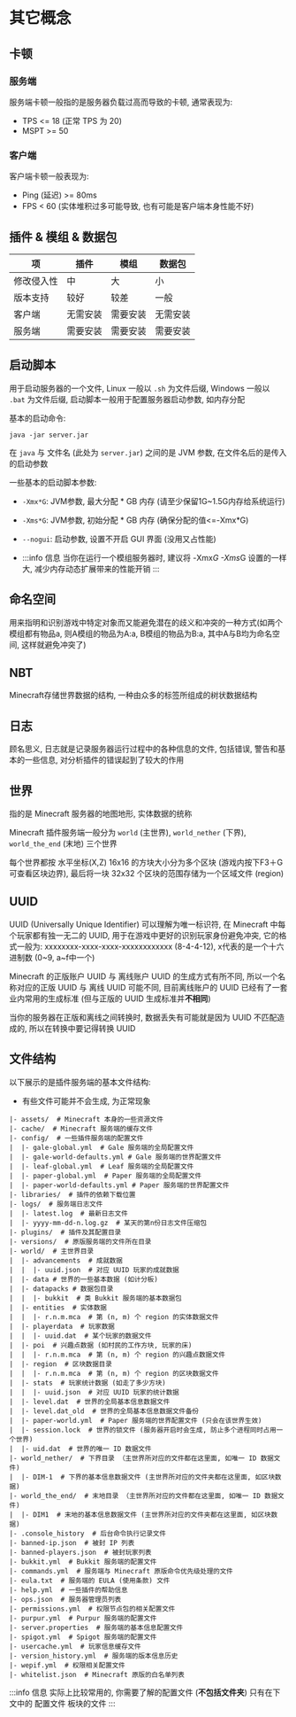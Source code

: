 # 其它概念

## 卡顿

### 服务端

服务端卡顿一般指的是服务器负载过高而导致的卡顿, 通常表现为:
- TPS <= 18 (正常 TPS 为 20)
- MSPT >= 50

### 客户端

客户端卡顿一般表现为:
- Ping (延迟) >= 80ms
- FPS < 60 (实体堆积过多可能导致, 也有可能是客户端本身性能不好)

## 插件 & 模组 & 数据包

| 项     | 插件   | 模组   | 数据包  |
|-------|------|------|------|
| 修改侵入性 | 中    | 大    | 小    |
| 版本支持  | 较好   | 较差   | 一般   |
| 客户端   | 无需安装 | 需要安装 | 无需安装 |
| 服务端   | 需要安装 | 需要安装 | 需要安装 |

## 启动脚本

用于启动服务器的一个文件, Linux 一般以 `.sh` 为文件后缀, Windows 一般以 `.bat` 为文件后缀, 启动脚本一般用于配置服务器启动参数, 如内存分配

基本的启动命令:

```shell
java -jar server.jar
```

在 `java` 与 文件名 (此处为 `server.jar`) 之间的是 JVM 参数, 在文件名后的是传入的启动参数

一些基本的启动脚本参数:
- `-Xmx*G`: JVM参数, 最大分配 * GB 内存 (请至少保留1G~1.5G内存给系统运行)
- `-Xms*G`: JVM参数, 初始分配 * GB 内存 (确保分配的值<=-Xmx*G)
- `--nogui`: 启动参数, 设置不开启 GUI 界面 (没用又占性能)

- :::info 信息
当你在运行一个模组服务器时, 建议将 -Xmx*G -Xms*G 设置的一样大, 减少内存动态扩展带来的性能开销
:::

## 命名空间

用来指明和识别游戏中特定对象而又能避免潜在的歧义和冲突的一种方式(如两个模组都有物品a, 则A模组的物品为A:a, B模组的物品为B:a, 其中A与B均为命名空间, 这样就避免冲突了)

## NBT

Minecraft存储世界数据的结构, 一种由众多的标签所组成的树状数据结构

## 日志
顾名思义, 日志就是记录服务器运行过程中的各种信息的文件, 包括错误, 警告和基本的一些信息, 对分析插件的错误起到了较大的作用

## 世界
指的是 Minecraft 服务器的地图地形, 实体数据的统称

Minecraft 插件服务端一般分为 `world` (主世界), `world_nether` (下界), `world_the_end` (末地) 三个世界

每个世界都按 水平坐标(X,Z) 16x16 的方块大小分为多个区块 (游戏内按下F3＋G可查看区块边界), 最后将一块 32x32 个区块的范围存储为一个区域文件 (region)

## UUID

UUID (Universally Unique Identifier) 可以理解为唯一标识符, 在 Minecraft 中每个玩家都有独一无二的 UUID, 用于在游戏中更好的识别玩家身份避免冲突, 它的格式一般为: xxxxxxxx-xxxx-xxxx-xxxxxxxxxxxx (8-4-4-12), x代表的是一个十六进制数 (0~9, a~f中一个)

Minecraft 的正版账户 UUID 与 离线账户 UUID 的生成方式有所不同, 所以一个名称对应的正版 UUID 与 离线 UUID 可能不同, 目前离线账户的 UUID 已经有了一套业内常用的生成标准 (但与正版的 UUID 生成标准并**不相同**)

当你的服务器在正版和离线之间转换时, 数据丢失有可能就是因为 UUID 不匹配造成的, 所以在转换中要记得转换 UUID

## 文件结构

以下展示的是插件服务端的基本文件结构:
- 有些文件可能并不会生成, 为正常现象

```text
|- assets/  # Minecraft 本身的一些资源文件
|- cache/  # Minecraft 服务端的缓存文件
|- config/  # 一些插件服务端的配置文件
|  |- gale-global.yml  # Gale 服务端的全局配置文件
|  |- gale-world-defaults.yml # Gale 服务端的世界配置文件
|  |- leaf-global.yml  # Leaf 服务端的全局配置文件
|  |- paper-global.yml  # Paper 服务端的全局配置文件
|  |- paper-world-defaults.yml # Paper 服务端的世界配置文件
|- libraries/  # 插件的依赖下载位置
|- logs/  # 服务端日志文件
|  |- latest.log  # 最新日志文件
|  |- yyyy-mm-dd-n.log.gz  # 某天的第n份日志文件压缩包
|- plugins/  # 插件及其配置目录
|- versions/  # 原版服务端的文件所在目录
|- world/  # 主世界目录
|  |- advancements  # 成就数据
|  |  |- uuid.json  # 对应 UUID 玩家的成就数据
|  |- data # 世界的一些基本数据 (如计分板)
|  |- datapacks # 数据包目录
|  |  |- bukkit  # 类 Bukkit 服务端的基本数据包
|  |- entities  # 实体数据
|  |  |- r.n.m.mca  # 第 (n, m) 个 region 的实体数据文件
|  |- playerdata  # 玩家数据
|  |  |- uuid.dat  # 某个玩家的数据文件
|  |- poi  # 兴趣点数据 (如村民的工作方块, 玩家的床)
|  |  |- r.n.m.mca  # 第 (n, m) 个 region 的兴趣点数据文件
|  |- region  # 区块数据目录
|  |  |- r.n.m.mca  # 第 (n, m) 个 region 的区块数据文件
|  |- stats  # 玩家统计数据 (如走了多少方块)
|  |  |- uuid.json  # 对应 UUID 玩家的统计数据
|  |- level.dat  # 世界的全局基本信息数据文件
|  |- level.dat_old  # 世界的全局基本信息数据文件备份
|  |- paper-world.yml  # Paper 服务端的世界配置文件 (只会在该世界生效)
|  |- session.lock  # 世界的锁文件 (服务器开启时会生成, 防止多个进程同时占用一个世界)
|  |- uid.dat  # 世界的唯一 ID 数据文件
|- world_nether/  # 下界目录 （主世界所对应的文件都在这里面, 如唯一 ID 数据文件)
|  |- DIM-1  # 下界的基本信息数据文件 (主世界所对应的文件夹都在这里面, 如区块数据)
|- world_the_end/  # 末地目录 （主世界所对应的文件都在这里面, 如唯一 ID 数据文件)
|  |- DIM1  # 末地的基本信息数据文件 (主世界所对应的文件夹都在这里面, 如区块数据)
|- .console_history  # 后台命令执行记录文件
|- banned-ip.json  # 被封 IP 列表
|- banned-players.json  # 被封玩家列表
|- bukkit.yml  # Bukkit 服务端的配置文件
|- commands.yml  # 服务端与 Minecraft 原版命令优先级处理的文件
|- eula.txt  # 服务端的 EULA (使用条款) 文件
|- help.yml  # 一些插件的帮助信息
|- ops.json  # 服务器管理员列表
|- permissions.yml  # 权限节点包的相关配置文件
|- purpur.yml  # Purpur 服务端的配置文件
|- server.properties  # 服务端的基本信息配置文件
|- spigot.yml  # Spigot 服务端的配置文件
|- usercache.yml  # 玩家信息缓存文件
|- version_history.yml  # 服务端的版本信息历史
|- wepif.yml  # 权限相关配置文件
|- whitelist.json  # Minecraft 原版的白名单列表
```

:::info 信息
实际上比较常用的, 你需要了解的配置文件 (**不包括文件夹**) 只有在下文中的 配置文件 板块的文件
:::
